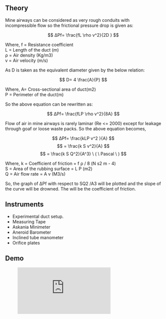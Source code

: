 ## Theory

Mine airways can be considered as very rough conduits with incompressible flow so the frictional pressure drop is given as:

$$ ΔPf= \frac{fL \rho v^2}{2D } $$

Where,
f = Resistance coefficient  
L = Length of the duct (m)  
ρ = Air density (Kg/m3)  
v = Air velocity (m/s)  

As D is taken as the equivalent diameter given by the below relation:

$$ D= 4 \frac{A}{P}  $$

Where,
A= Cross-sectional area of duct(m2)  
P = Perimeter of the duct(m)  

So the above equation can be rewritten as:


$$ ΔPf= \frac{fLP \rho v^2}{8A} $$


Flow of air in mine airways is rarely laminar (Re <= 2000) except for leakage through goaf or loose waste packs. So the above equation becomes,

$$ ΔPf= \frac{kLP v^2 }{A}  $$
$$ =  \frac{k S v^2}{A} $$
$$ = \frac{k S Q^2}{A^3}  \ ( \ Pascal \ ) $$

Where,
k = Coefficient of friction = f ρ / 8 (N s2 m - 4)  
S = Area of the rubbing surface = L P (m2)  
Q = Air flow rate = A v (M3/s)  

So, the graph of ΔPf with respect to SQ2 /A3 will be plotted and the slope of the curve will be drowned. The will be the coefficient of friction.

## Instruments
- Experimental duct setup.
- Measuring Tape
- Askania Minimeter
- Aneroid Barometer
- Inclined tube manometer
- Orifice plates


## Demo 

<!-- blank line -->
<figure class="video_container">
  <iframe src="https://www.youtube.com/embed/FOaw5fK-ZtM" frameborder="0" allowfullscreen="true"> </iframe>
</figure>
<!-- blank line --> 


<script id="MathJax-script" async src="https://cdn.jsdelivr.net/npm/mathjax@3/es5/tex-mml-chtml.js"></script>